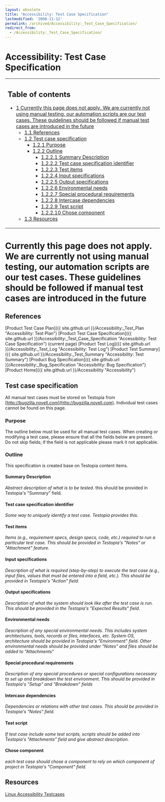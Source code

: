 ```yaml
---
layout: obsolete
title: "Accessibility: Test Case Specification"
lastmodified: '2008-11-12'
permalink: /archived/Accessibility:_Test_Case_Specification/
redirect_from:
  - /Accessibility:_Test_Case_Specification/
---
```


Accessibility: Test Case Specification
======================================

<table>
<col width="100%" />
<tbody>
<tr class="odd">
<td align="left"><h2>Table of contents</h2>
<ul>
<li><a href="#currently-this-page-does-not-apply-we-are-currently-not-using-manual-testing-our-automation-scripts-are-our-test-cases-these-guidelines-should-be-followed-if-manual-test-cases-are-introduced-in-the-future">1 Currently this page does not apply. We are currently not using manual testing, our automation scripts are our test cases. These guidelines should be followed if manual test cases are introduced in the future</a>
<ul>
<li><a href="#references">1.1 References</a></li>
<li><a href="#test-case-specification">1.2 Test case specification</a>
<ul>
<li><a href="#purpose">1.2.1 Purpose</a></li>
<li><a href="#outline">1.2.2 Outline</a>
<ul>
<li><a href="#summary-description">1.2.2.1 Summary Description</a></li>
<li><a href="#test-case-specification-identifier">1.2.2.2 Test case specification identifier</a></li>
<li><a href="#test-items">1.2.2.3 Test items</a></li>
<li><a href="#input-specifications">1.2.2.4 Input specifications</a></li>
<li><a href="#output-specifications">1.2.2.5 Output specifications</a></li>
<li><a href="#environmental-needs">1.2.2.6 Environmental needs</a></li>
<li><a href="#special-procedural-requirements">1.2.2.7 Special procedural requirements</a></li>
<li><a href="#intercase-dependencies">1.2.2.8 Intercase dependencies</a></li>
<li><a href="#test-script">1.2.2.9 Test script</a></li>
<li><a href="#chose-component">1.2.2.10 Chose component</a></li>
</ul></li>
</ul></li>
<li><a href="#resources">1.3 Resources</a></li>
</ul></li>
</ul></td>
</tr>
</tbody>
</table>

Currently this page does not apply. We are currently not using manual testing, our automation scripts are our test cases. These guidelines should be followed if manual test cases are introduced in the future
===============================================================================================================================================================================================================

References
----------

[Product Test Case Plan]({{ site.github.url }}/Accessibility:_Test_Plan "Accessibility: Test Plan")
 [Product Test Case Specification]({{ site.github.url }}/Accessibility:_Test_Case_Specification "Accessibility: Test Case Specification") (current page)
 [Product Test Log]({{ site.github.url }}/Accessibility:_Test_Log "Accessibility: Test Log")
 [Product Test Summary]({{ site.github.url }}/Accessibility:_Test_Summary "Accessibility: Test Summary")
 [Product Bug Specification]({{ site.github.url }}/Accessibility:_Bug_Specification "Accessibility: Bug Specification")
 [Product Home]({{ site.github.url }}/Accessibility "Accessibility")

Test case specification
-----------------------

All manual test cases must be stored on Testopia from [http://bugzilla.novell.com](http://bugzilla.novell.com). Individual test cases cannot be found on this page.

### Purpose

The outline below must be used for all manual test cases. When creating or modifying a test case, please ensure that all the fields below are present. Do not skip fields; if the field is not applicable please mark it not applicable.

### Outline

This specification is created base on Testopia content items.

#### Summary Description

*Abstract description of what is to be tested.* this should be provided in Testopia's "Summary" field.

#### Test case specification identifier

*Some way to uniquely identify a test case. Testopia provides this.*

#### Test items

*Items (e.g., requirement specs, design specs, code, etc.) required to run a particular test case. This should be provided in Testopia's "Notes" or "Attachment" feature.*

#### Input specifications

*Description of what is required (step-by-step) to execute the test case (e.g., input files, values that must be entered into a field, etc.). This should be provided in Testopia's "Action" field.*

#### Output specifications

*Description of what the system should look like after the test case is run. This should be provided in the Testopia's "Expected Results" field.*

#### Environmental needs

*Description of any special environmental needs. This includes system architectures, tools, records or files, interfaces, etc. System OS, architecture should be provided in Testopia's "Environment" field. Other environmental needs should be provided under "Notes" and files should be added to "Attachments"*

#### Special procedural requirements

*Description of any special procedures or special configurations necessary to set up and breakdown the test environment. This should be provided in Testopia's "Setup" and "Breakdown" fields*

#### Intercase dependencies

*Dependencies or relations with other test cases. This should be provided in Testopia's "Notes" field.*

#### Test script

*If test case include some test scripts, scripts should be added into Testopia's "Attachments" field and give abstract description.*

#### Chose component

*each test case should chose a component to rely on which component of project in Testopia's "Component" field.*

Resources
---------

[Linux Accessibility Testcases](http://developer.gnome.org/projects/gap/testing/IBM-testing-guide/)

